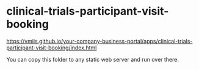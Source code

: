 # clinical-trials-participant-visit-booking

https://vmiis.github.io/your-company-business-portal/apps/clinical-trials-participant-visit-booking/index.html


You can copy this folder to any static web server and run over there.
